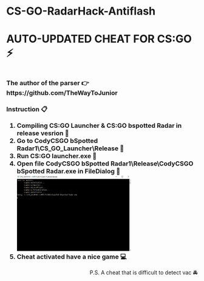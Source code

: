 # CS-GO-RadarHack-Antiflash
<h1>AUTO-UPDATED CHEAT FOR CS:GO ⚡<h1>
<h3>The author of the parser 👉 https://github.com/TheWayToJunior<h3>

<h3>
  Instruction 📋
<ol>
<li>Compiling CS:GO Launcher & CS:GO bspotted Radar in release vesrion 🔨</li>
<li>Go to CodyCSGO bSpotted Radar1\СS_GO_Launcher\Release 💨</li>
<li>Run CS:GO launcher.exe 🌌</li>
<li>Open file CodyCSGO bSpotted Radar1\Release\CodyCSGO bSpotted Radar.exe in FileDialog 📁</li>

<img src="FirstScreen.png" width="300px" height="200px"/>

<li>Cheat activated have a nice game 💻</li>
</ol>
</h3>
<p align = "right">
P.S. A cheat that is difficult to detect vac 🚔 
</p>
